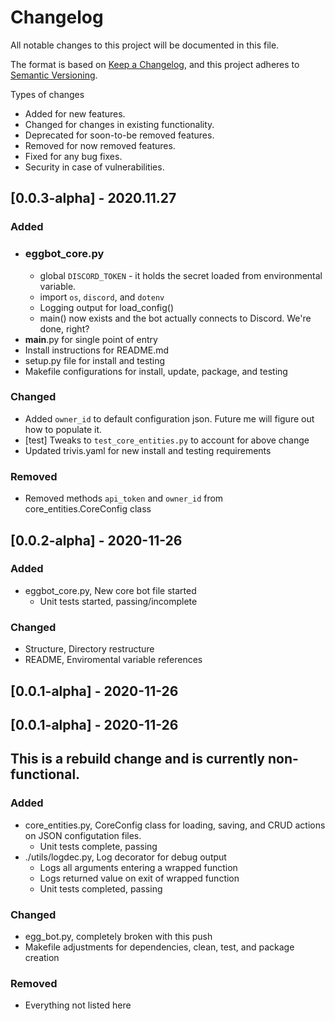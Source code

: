 # Changelog
All notable changes to this project will be documented in this file.

The format is based on [Keep a Changelog](https://keepachangelog.com/en/1.0.0/),
and this project adheres to [Semantic Versioning](https://semver.org/spec/v2.0.0.html).

Types of changes

- Added for new features.
- Changed for changes in existing functionality.
- Deprecated for soon-to-be removed features.
- Removed for now removed features.
- Fixed for any bug fixes.
- Security in case of vulnerabilities.

## [0.0.3-alpha] - 2020.11.27

### Added
- ### eggbot_core.py
  - global `DISCORD_TOKEN` - it holds the secret loaded from environmental variable.
  - import `os`, `discord`, and `dotenv`
  - Logging output for load_config()
  - main() now exists and the bot actually connects to Discord. We're done, right?
- __main__.py for single point of entry
- Install instructions for README.md
- setup.py file for install and testing
- Makefile configurations for install, update, package, and testing

### Changed
- Added `owner_id` to default configuration json. Future me will figure out how to populate it.
- [test] Tweaks to `test_core_entities.py` to account for above change
- Updated trivis.yaml for new install and testing requirements

### Removed
- Removed methods `api_token` and `owner_id` from core_entities.CoreConfig class


## [0.0.2-alpha] - 2020-11-26

### Added

- eggbot_core.py, New core bot file started
  - Unit tests started, passing/incomplete

### Changed

- Structure, Directory restructure
- README, Enviromental variable references 

## [0.0.1-alpha] - 2020-11-26

## [0.0.1-alpha] - 2020-11-26

## This is a rebuild change and is currently non-functional.

### Added

- core_entities.py, CoreConfig class for loading, saving, and CRUD actions on JSON configutation files.
  - Unit tests complete, passing
- ./utils/logdec.py, Log decorator for debug output
  - Logs all arguments entering a wrapped function
  - Logs returned value on exit of wrapped function
  - Unit tests completed, passing

### Changed

- egg_bot.py, completely broken with this push
- Makefile adjustments for dependencies, clean, test, and package creation

### Removed

- Everything not listed here
